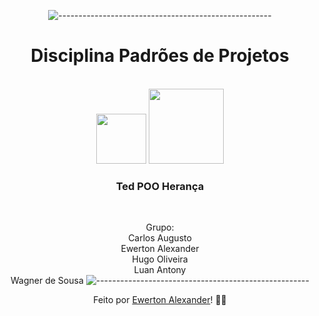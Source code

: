 <div align="center">


![-----------------------------------------------------](https://raw.githubusercontent.com/andreasbm/readme/master/assets/lines/rainbow.png)

 <h1>Disciplina Padrões de Projetos</h1><br><img src="https://www.iesp.edu.br/images/og_imagem.jpg" width=80>

 <img src="https://cdn.freebiesupply.com/logos/thumbs/2x/java-logo.png" width=120>
 

<h3>Ted POO Herança </h3><br>

Grupo:<br>
Carlos Augusto<br>
Ewerton Alexander<br>
Hugo Oliveira<br>
Luan Antony<br>
Wagner de Sousa
![-----------------------------------------------------](https://raw.githubusercontent.com/andreasbm/readme/master/assets/lines/rainbow.png)







Feito por <a href="https://www.linkedin.com/in/ewerton-alexander-780869232/" target="_blank">Ewerton Alexander</a>!
<g-emoji class="g-emoji" alias="wave" fallback-src="https://github.githubassets.com/images/icons/emoji/unicode/1f44b.png">👨‍🚀</g-emoji><br>

  </div>
